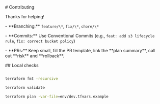 \# Contributing



Thanks for helping!



\- \*\*Branching:\*\* `feature/\*`, `fix/\*`, `chore/\*`

\- \*\*Commits:\*\* Use Conventional Commits (e.g., `feat: add s3 lifecycle rule`, `fix: correct bucket policy`)

\- \*\*PRs:\*\* Keep small, fill the PR template, link the \*\*plan summary\*\*, call out \*\*risk\*\* and \*\*rollback\*\*.



\## Local checks



```bash

terraform fmt -recursive

terraform validate

terraform plan -var-file=env/dev.tfvars.example



